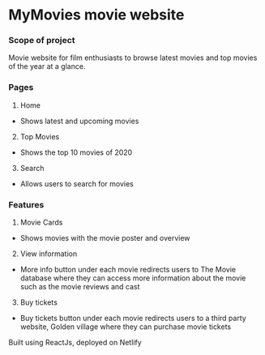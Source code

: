 # MyMovies movie website

### Scope of project
Movie website for film enthusiasts to browse latest movies and top movies of the year at a glance.

### Pages
1. Home 
* Shows latest and upcoming movies

2. Top Movies 
* Shows the top 10 movies of 2020

3. Search 
* Allows users to search for movies 

### Features 
1. Movie Cards
* Shows movies with the movie poster and overview

2. View information
* More info button under each movie redirects users to The Movie database where they can access more information about the movie such as the movie reviews and cast

3. Buy tickets
* Buy tickets button under each movie redirects users to a third party website, Golden village where they can purchase movie tickets 


Built using ReactJs, deployed on Netlify
